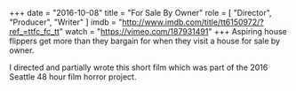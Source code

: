 +++
date = "2016-10-08"
title = "For Sale By Owner"
role = [ "Director", "Producer", "Writer" ]
imdb = "http://www.imdb.com/title/tt6150972/?ref_=ttfc_fc_tt"
watch = "https://vimeo.com/187931491"
+++
Aspiring house flippers get more than they bargain for when they visit a house
for sale by owner.

I directed and partially wrote this short film which was part of the 2016 Seattle
48 hour film horror project.
